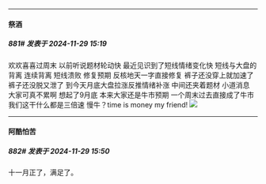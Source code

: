 ﻿
*****

####  祭酒  
##### 881#       发表于 2024-11-29 15:19

欢欢喜喜过周末 以前听说题材轮动快 最近见识到了短线情绪变化快 短线与大盘的背离 连续背离 短线溃败 修复预期 反核地天一字直接修复 裤子还没穿上就加速了 裤子还没脱又泄了 到今天月底大盘拉涨反推情绪补涨 中间还夹着题材 小道消息 大家可真不累啊 想起了9月底 本来大家还是牛市预期 一个周末过去直接成了牛市 我们这干什么都是三倍速 慢牛？time is money my friend! <img src="https://static.saraba1st.com/image/smiley/face2017/036.png" referrerpolicy="no-referrer">


*****

####  阿酷怕苦  
##### 882#       发表于 2024-11-29 15:50

十一月正了，满足了。

